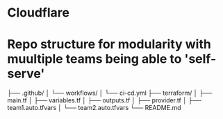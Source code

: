 # Cloudflare

#  Repo structure for modularity with muultiple teams being able to 'self-serve'

  ├── .github/
  │   └── workflows/
  │       └── ci-cd.yml
  ├── terraform/
  │   ├── main.tf
  │   ├── variables.tf
  │   ├── outputs.tf
  │   ├── provider.tf
  │   ├── team1.auto.tfvars
  │   └── team2.auto.tfvars
  └── README.md